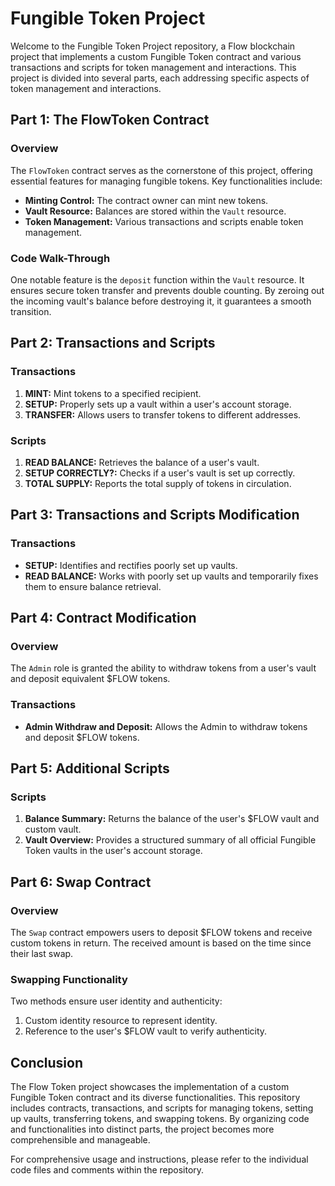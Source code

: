 
# Fungible Token Project

Welcome to the Fungible Token Project repository, a Flow blockchain project that implements a custom Fungible Token contract and various transactions and scripts for token management and interactions. This project is divided into several parts, each addressing specific aspects of token management and interactions.

## Part 1: The FlowToken Contract

### Overview

The `FlowToken` contract serves as the cornerstone of this project, offering essential features for managing fungible tokens. Key functionalities include:

-   **Minting Control:** The contract owner can mint new tokens.
-   **Vault Resource:** Balances are stored within the `Vault` resource.
-   **Token Management:** Various transactions and scripts enable token management.

### Code Walk-Through

One notable feature is the `deposit` function within the `Vault` resource. It ensures secure token transfer and prevents double counting. By zeroing out the incoming vault's balance before destroying it, it guarantees a smooth transition.

## Part 2: Transactions and Scripts

### Transactions

1.  **MINT:** Mint tokens to a specified recipient.
2.  **SETUP:** Properly sets up a vault within a user's account storage.
3.  **TRANSFER:** Allows users to transfer tokens to different addresses.

### Scripts

1.  **READ BALANCE:** Retrieves the balance of a user's vault.
2.  **SETUP CORRECTLY?:** Checks if a user's vault is set up correctly.
3.  **TOTAL SUPPLY:** Reports the total supply of tokens in circulation.

## Part 3: Transactions and Scripts Modification

### Transactions

-   **SETUP:** Identifies and rectifies poorly set up vaults.
-   **READ BALANCE:** Works with poorly set up vaults and temporarily fixes them to ensure balance retrieval.

## Part 4: Contract Modification

### Overview

The `Admin` role is granted the ability to withdraw tokens from a user's vault and deposit equivalent $FLOW tokens.

### Transactions

-   **Admin Withdraw and Deposit:** Allows the Admin to withdraw tokens and deposit $FLOW tokens.

## Part 5: Additional Scripts

### Scripts

1.  **Balance Summary:** Returns the balance of the user's $FLOW vault and custom vault.
2.  **Vault Overview:** Provides a structured summary of all official Fungible Token vaults in the user's account storage.

## Part 6: Swap Contract

### Overview

The `Swap` contract empowers users to deposit $FLOW tokens and receive custom tokens in return. The received amount is based on the time since their last swap.

### Swapping Functionality

Two methods ensure user identity and authenticity:

1.  Custom identity resource to represent identity.
2.  Reference to the user's $FLOW vault to verify authenticity.

## Conclusion

The Flow Token project showcases the implementation of a custom Fungible Token contract and its diverse functionalities. This repository includes contracts, transactions, and scripts for managing tokens, setting up vaults, transferring tokens, and swapping tokens. By organizing code and functionalities into distinct parts, the project becomes more comprehensible and manageable.

For comprehensive usage and instructions, please refer to the individual code files and comments within the repository.
